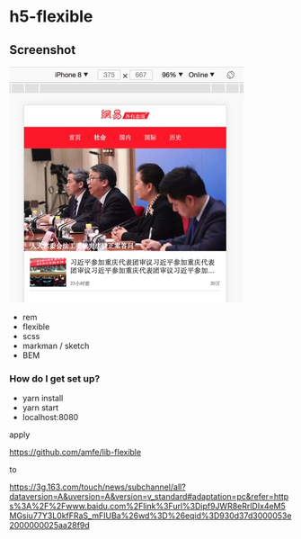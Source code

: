 # h5-flexible

## Screenshot

![ip8](https://raw.githubusercontent.com/cmoseses/h5-flexible/master/screenshots/ip8.jpg)

* rem
* flexible
* scss
* markman / sketch
* BEM

### How do I get set up? ###

* yarn install
* yarn start
* localhost:8080

apply 

https://github.com/amfe/lib-flexible

to

https://3g.163.com/touch/news/subchannel/all?dataversion=A&uversion=A&version=v_standard#adaptation=pc&refer=https%3A%2F%2Fwww.baidu.com%2Flink%3Furl%3Dipf9JWR8eRrlDIx4eM5MGsiu77Y3L0kfFRaS_mFIUBa%26wd%3D%26eqid%3D930d37d3000053e2000000025aa28f9d
